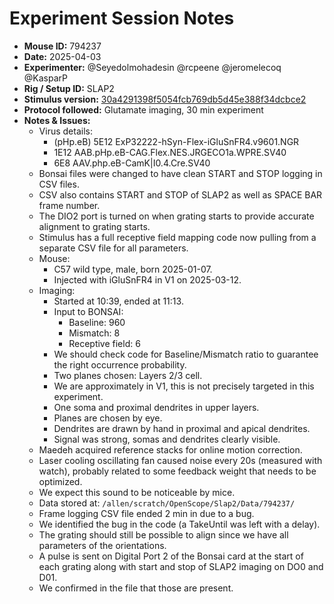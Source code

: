 # Experiment Session Notes

- **Mouse ID:** 794237
- **Date:** 2025-04-03
- **Experimenter:** @Seyedolmohadesin @rcpeene @jeromelecoq @KasparP
- **Rig / Setup ID:** SLAP2
- **Stimulus version:** [30a4291398f5054fcb769db5d45e388f34dcbce2](https://github.com/AllenNeuralDynamics/openscope-community-predictive-processing/blob/30a4291398f5054fcb769db5d45e388f34dcbce2/src/Standard_oddball_slap2.bonsai)
- **Protocol followed:** Glutamate imaging, 30 min experiment
- **Notes & Issues:**
    - Virus details:
      - (pHp.eB) 5E12 ExP32222-hSyn-Flex-iGluSnFR4.v9601.NGR
      - 1E12 AAB.pHp.eB-CAG.Flex.NES.JRGECO1a.WPRE.SV40
      - 6E8 AAV.php.eB-CamK|I0.4.Cre.SV40
    - Bonsai files were changed to have clean START and STOP logging in CSV files.
    - CSV also contains START and STOP of SLAP2 as well as SPACE BAR frame number.
    - The DIO2 port is turned on when grating starts to provide accurate alignment to grating starts.
    - Stimulus has a full receptive field mapping code now pulling from a separate CSV file for all parameters.
    - Mouse:
      - C57 wild type, male, born 2025-01-07.
      - Injected with iGluSnFR4 in V1 on 2025-03-12.
    - Imaging:
      - Started at 10:39, ended at 11:13.
      - Input to BONSAI:
        - Baseline: 960
        - Mismatch: 8
        - Receptive field: 6
      - We should check code for Baseline/Mismatch ratio to guarantee the right occurrence probability.
      - Two planes chosen: Layers 2/3 cell.
      - We are approximately in V1, this is not precisely targeted in this experiment.
      - One soma and proximal dendrites in upper layers.
      - Planes are chosen by eye.
      - Dendrites are drawn by hand in proximal and apical dendrites.
      - Signal was strong, somas and dendrites clearly visible.
    - Maedeh acquired reference stacks for online motion correction.
    - Laser cooling oscillating fan caused noise every 20s (measured with watch), probably related to some feedback weight that needs to be optimized.
    - We expect this sound to be noticeable by mice.
    - Data stored at: `/allen/scratch/OpenScope/Slap2/Data/794237/`
    - Frame logging CSV file ended 2 min in due to a bug.
    - We identified the bug in the code (a TakeUntil was left with a delay).
    - The grating should still be possible to align since we have all parameters of the orientations.
    - A pulse is sent on Digital Port 2 of the Bonsai card at the start of each grating along with start and stop of SLAP2 imaging on DO0 and D01.
    - We confirmed in the file that those are present.
